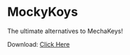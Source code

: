 # MockyKoys
The ultimate alternatives to MechaKeys!

Download: [Click Here](https://www.youtube.com/watch?v=dQw4w9WgXcQ)
